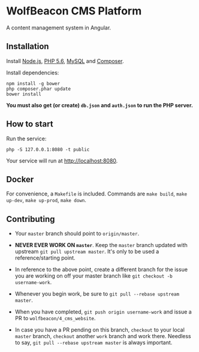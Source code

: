 # WolfBeacon CMS Platform

A content management system in Angular.

## Installation

Install [Node.js](http://nodejs.org), [PHP 5.6](http://www.php.net/), [MySQL](http://www.mysql.com/) and [Composer](https://getcomposer.org/).

Install dependencies:

    npm install -g bower
    php composer.phar update
    bower install

**You must also get (or create) `db.json` and `auth.json` to run the PHP server.**

## How to start

Run the service:

    php -S 127.0.0.1:8080 -t public

Your service will run at [http://localhost:8080](http://localhost:8080).

## Docker

For convenience, a `Makefile` is included. Commands are `make build`, `make up-dev`, `make up-prod`, `make down`.

## Contributing

* Your `master` branch should point to `origin/master`.

* **NEVER EVER WORK ON `master`**. Keep the `master` branch updated with upstream `git pull upstream master`. It's only to be used a reference/starting point.

* In reference to the above point, create a different branch for the issue you are working on off your master branch like `git checkout -b username-work`.

* Whenever you begin work, be sure to `git pull --rebase upstream master`.

* When you have completed, `git push origin username-work` and issue a PR to `wolfbeacon/4_cms_website`.

* In case you have a PR pending on this branch, `checkout` to your local `master` branch, `checkout` another `work` branch and work there. Needless to say, `git pull --rebase upstream master` is always important.
